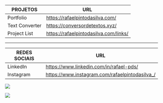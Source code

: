 | PROJETOS              | URL                                           |
|-----------------------|-----------------------------------------------|
| Portfolio   | https://rafaelpintodasilva.com/ |
| Text Converter   | https://conversordetextos.xyz/ |
| Project List     | https://rafaelpintodasilva.com/links/       |

<hr/>



| REDES SOCIAIS           | URL                                                           |
|-----------------|---------------------------------------------------------------|
| LinkedIn        | https://www.linkedin.com/in/rafael-pds/ |
| Instagram        | https://www.instagram.com/rafaelpintodasilva_/ |



![](https://github-readme-stats.vercel.app/api/top-langs/?username=Rafael-doctom&theme=dark&hide_border=true&include_all_commits=false&count_private=false&layout=compact)


<a target="blank" href="https://visitcount.itsvg.in">
  <img src="https://visitcount.itsvg.in/api?id=Rafael-doctom&label=Visualizac%C3%B5es%20de%20perfil&color=11&icon=0&pretty=true" />
</a>


